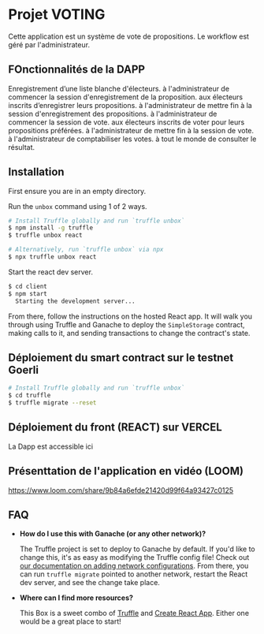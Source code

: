 # Projet VOTING

Cette application est un système de vote de propositions. Le workflow est géré par l'administrateur.

## FOnctionnalités de la DAPP

Enregistrement d’une liste blanche d'électeurs. 
à l'administrateur de commencer la session d'enregistrement de la proposition.
aux électeurs inscrits d’enregistrer leurs propositions.
à l'administrateur de mettre fin à la session d'enregistrement des propositions.
à l'administrateur de commencer la session de vote.
aux électeurs inscrits de voter pour leurs propositions préférées.
à l'administrateur de mettre fin à la session de vote.
à l'administrateur de comptabiliser les votes.
à tout le monde de consulter le résultat.

## Installation


First ensure you are in an empty directory.

Run the `unbox` command using 1 of 2 ways.

```sh
# Install Truffle globally and run `truffle unbox`
$ npm install -g truffle
$ truffle unbox react
```

```sh
# Alternatively, run `truffle unbox` via npx
$ npx truffle unbox react
```

Start the react dev server.

```sh
$ cd client
$ npm start
  Starting the development server...
```

From there, follow the instructions on the hosted React app. It will walk you through using Truffle and Ganache to deploy the `SimpleStorage` contract, making calls to it, and sending transactions to change the contract's state.


## Déploiement du smart contract sur le testnet Goerli


```sh
# Install Truffle globally and run `truffle unbox`
$ cd truffle
$ truffle migrate --reset
```

## Déploiement du front (REACT) sur VERCEL

La Dapp est accessible ici 


## Présenttation de l'application en vidéo (LOOM)

https://www.loom.com/share/9b84a6efde21420d99f64a93427c0125


## FAQ

- __How do I use this with Ganache (or any other network)?__

  The Truffle project is set to deploy to Ganache by default. If you'd like to change this, it's as easy as modifying the Truffle config file! Check out [our documentation on adding network configurations](https://trufflesuite.com/docs/truffle/reference/configuration/#networks). From there, you can run `truffle migrate` pointed to another network, restart the React dev server, and see the change take place.

- __Where can I find more resources?__

  This Box is a sweet combo of [Truffle](https://trufflesuite.com) and [Create React App](https://create-react-app.dev). Either one would be a great place to start!
